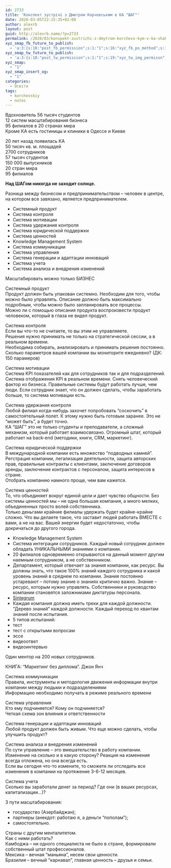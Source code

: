 ```yaml
---
id: 2733
title: 'Конспект зустрічі з Дмитром Корчевським в КА "ШАГ"'
date: 2020-03-05T22:15:35+02:00
author: alexrb
layout: post
guid: http://alexrb.name/?p=2733
permalink: /2020/03/konspekt-zustrichi-z-dmytrom-korchevs-kym-v-ka-shah/
xyz_smap_fb_future_to_publish:
  - 'a:3:{s:18:"post_fb_permission";s:1:"1";s:16:"xyz_fb_po_method";s:1:"2";s:14:"xyz_fb_message";s:51:"{BLOG_TITLE} - {POST_TITLE}{POST_TITLE}{POST_TITLE}";}'
xyz_smap_tw_future_to_publish:
  - 'a:3:{s:18:"post_tw_permission";s:1:"1";s:19:"xyz_tw_img_permissn";s:1:"1";s:14:"xyz_tw_message";s:26:"{POST_TITLE} - {PERMALINK}";}'
xyz_smap:
  - "1"
xyz_smap_insert_og:
  - "1"
categories:
  - Освіта
tags:
  - korchevskiy
  - notes
---
```

Вдохновитель 56 тысяч студентов  
12 систем масштабирования бизнеса  
95 филиалов в 20 странах мира  
Кроме КА есть гостиницы и клиники в Одессе и Киеве

20 лет назад появилась КА  
50 тисяч кв. м. площадей  
2700 сотрудников  
57 тысяч студентов  
150 000 выпускников  
20 стран мира  
95 филиалов

**Над ШАГом никогда не заходит солнце.**

Разница между бизнесом и предпринимательством &#8211; человек в центре, на котором все завязано, является предпринимателем.

  * Системный продукт
  * Система контроля
  * Система мотивации
  * Система удержания контроля
  * Система юридической поддержки
  * Система ценностей
  * Knowledge Management System
  * Система коммуникации
  * Система управления
  * Система генерации и адаптации инноваций
  * Система учета
  * Система анализа и внедрения изменений

Масштабировать можно только БИЗНЕС

Системный продукт  
Продукт должен быть упакован системно. Необходим для того, чтобы можно было управлять. Описание должно быть максимально подробным, чтобы можно было запланировать все процессы.  
Можно ли с помощью описания продукта воспроизвести продукт человеком, который в глаза не видел продукт.

Система контроля  
Если вы что-то не считаете, то вы этим не управляяете.  
Решения нужно принимать не только на стратегической сессии, а в реальном времени.  
Необходима собирать, анализировать и принимать решения постоянно. Сколько параметров вашей компании вы мониторите ежедневно? (ДК: 150 парамеров)

Система мотивации  
Система KPI показателей как для сотрудников так и для подразделений.  
Система отображения KPI в реальном времени. Снять человеческий фактор из бизнеса. Правильные системы будут работать лучше, чем люди. Если сотрудник знает, что он должен сделать, чтобы заработать больше, то система мотивации есть.

Система удержания контроля  
Любой филиал когда-нибудь захочет попробовать &#8220;соскочить&#8221; в самостоятельный полет. К этому нужно быть готовым заранее. Это не &#8220;может быть&#8221;, а будет точно.  
КА &#8220;ШАГ&#8221; это не только студенты и преподаватели, а сложный механизм, который работает взаимосвязано. Огромный штат, который работает на back-end (методики, книги, CRM, маркетинг).

Система юридической поддержки  
В международной компании есть множество &#8220;подводных камней&#8221;.  
Регстрация компании, легализация деятельности, защита авторских прав, правильные контракты с клиентами, заключение договоров аренды, заключение контрактов с персоналом, защита интересов в стране.  
Отобрать компанию намного проще, чем вам кажется.

Система ценностей  
То, что объединяет вокруг единой цели и дает чувство общности. Без системы ценностей мы &#8211; не одна большая компания, а много мелких, объединенных просто волей собственника.  
Только деньгами крайние филиалы удержать будет крайне-крайне сложно. Что вы делаете такое, что заставит людей работать ВМЕСТЕ с вами, а не на вас. Вашей энергии будет недостаточно, чтобы докричаться до другого города.

  * Knowledge Management System
  * Система интеграции сотрудников. Каждый новый сотрудник должен обладать УНИКАЛЬНЫМИ знаниями о компании.
  * 20 филиалов одновременно открываются на данный момент другим наемным сотрудником, а не собственником.
  * Департамент, который отвечает за знания компании, как ресурс. Вы должны знать, что такое 100% знаний каждого сотрудника и какой уровень знаний в среднем по компании. Знания постоянно устаревают &#8211; потому знание о знаниях критично важно. Знание &#8211; ресурс, которым нужно управлять. Собственники и руководство компании становятся заложниками диктатуры персонала.
  * [Sintegrum](https://sintegrum.com)
  * Каждая компания должна иметь треки для каждой должности. &#8220;Дерево знаний&#8221; каждой должности. Каждый переход по квантам знаний после испытания.
  * 5 типов испытаний:
  * тест
  * тест с открытыми вопросам
  * эссе
  * видеоответ
  * видеоинтервью

Один ментор на 200 новых сотрудников.

КНИГА: &#8220;Маркетинг без диплома&#8221;. Джон Янч

Система коммуникации  
Правила, инструменты и методология движения информации внутри компании между людьми и подразделениями  
Информацию необходимо получать в режиме реального времени

Система управления  
Кто ему подчиняется? Кому он подчиняется?  
Четкая схема зон влияния и ответственности

Система генерации и адаптации инноваций  
Любой продукт должен быть живым. Что еще можно сделать, чтобы улучшить продукт?

Система анализа и внедрения изменений  
По сути управление &#8211; это вмешательство в работу компании. Изменение на сколько и в какую сторону? Реакция на изменения всегда отложена, но она всегда есть.  
Если вы сегодня что-то измените, то сможете ли отследить все изменения в компании на протяжение 3-6-12 месяцев.

Система учета  
Сколько вы заработали денег за период? Где они (в ваших ресурсах, капитализации&#8230;)?

3 пути масштабирования:

  * государство (Азербайджан);
  * партнеры (анекдот: работаю я, а деньги &#8220;пополам&#8221;);
  * самостоятельно.

Страны с другим менталитетом.  
Как с ними работать?  
Камбоджа &#8211; ни одного специалиста не было в стране, формировали собственный штат профессионалов.  
Мексика &#8211; вечная &#8220;маньяна&#8221;, несем свои ценности.  
Бразилия &#8211; вечный &#8220;карнавал&#8221;, главная ценность &#8211; друзья и семьи.
